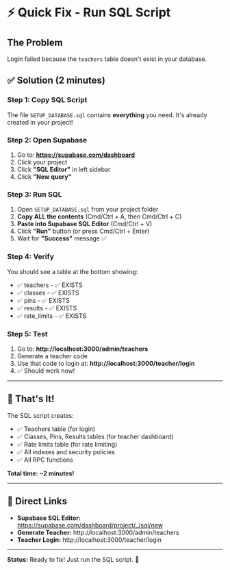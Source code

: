 # ⚡ Quick Fix - Run SQL Script

## The Problem
Login failed because the `teachers` table doesn't exist in your database.

## ✅ Solution (2 minutes)

### Step 1: Copy SQL Script
The file `SETUP_DATABASE.sql` contains **everything** you need. It's already created in your project!

### Step 2: Open Supabase
1. Go to: **https://supabase.com/dashboard**
2. Click your project
3. Click **"SQL Editor"** in left sidebar
4. Click **"New query"**

### Step 3: Run SQL
1. Open `SETUP_DATABASE.sql` from your project folder
2. **Copy ALL the contents** (Cmd/Ctrl + A, then Cmd/Ctrl + C)
3. **Paste into Supabase SQL Editor** (Cmd/Ctrl + V)
4. Click **"Run"** button (or press Cmd/Ctrl + Enter)
5. Wait for **"Success"** message ✅

### Step 4: Verify
You should see a table at the bottom showing:
- ✅ teachers - ✅ EXISTS
- ✅ classes - ✅ EXISTS
- ✅ pins - ✅ EXISTS
- ✅ results - ✅ EXISTS
- ✅ rate_limits - ✅ EXISTS

### Step 5: Test
1. Go to: **http://localhost:3000/admin/teachers**
2. Generate a teacher code
3. Use that code to login at: **http://localhost:3000/teacher/login**
4. ✅ Should work now!

---

## 🚀 That's It!

The SQL script creates:
- ✅ Teachers table (for login)
- ✅ Classes, Pins, Results tables (for teacher dashboard)
- ✅ Rate limits table (for rate limiting)
- ✅ All indexes and security policies
- ✅ All RPC functions

**Total time: ~2 minutes!**

---

## 🔗 Direct Links

- **Supabase SQL Editor:** https://supabase.com/dashboard/project/_/sql/new
- **Generate Teacher:** http://localhost:3000/admin/teachers
- **Teacher Login:** http://localhost:3000/teacher/login

---

**Status:** Ready to fix! Just run the SQL script. 🎉

